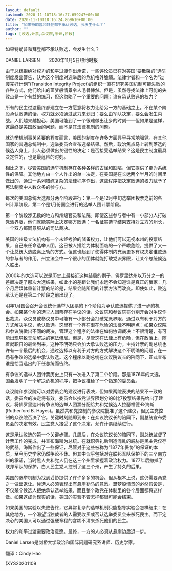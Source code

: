 ```yaml
---
layout: default
Lastmod: 2020-11-10T18:16:27.659247+00:00
date: 2020-11-10T18:16:24.869610+00:00
title: "如果特朗普和拜登都不承认败选，会发生什么？"
author: ""
tags: [败选,计票,众议院,争议,阶段]
---
```


如果特朗普和拜登都不承认败选，会发生什么？

DANIEL LARSEN　　2020年11月5日纽约时报

由于总统拒绝对权力的和平过渡作出承诺，一些评论员已在对美国“要散架的”选举制度发出警告，认为这个制度对选举后的危机格外脆弱。法律学者和一个名为“过渡完好计划”(Transition Integrity Project)的组织一直在研究美国机制可能失败的各种方式，他们给出的噩梦般情景令人毛骨悚然。但是，虽然寻找法律上可能的失败点是一个有益的练习，但这忽略了一个重要的问题：谁有承认败选的权力？

所有的民主过渡最终都建立在一方愿意将权力让给另一方的基础之上。不在某个阶段承认败选的话，权力就必须通过武力来划归：要么由军队决定，要么会发生内战。人们越来越担心，美国可能到了一个很难做出让步的时刻——但如果是这样，这最终是美国政治的问题，而不是其法律机制的问题。

就选举机制事关紧要的程度而言，美国的制度在许多方面异乎寻常地强健。在其他国家的普通总统制中，选举委员会宣布选举结果。然后，政治焦点马上转到落选的候选人身上，此人必须做出关键性的决定：是否接受选举结果？这是民主制度最具决定性的，也是最危险的时刻。

相比之下，尽管美国的选举机制存在各种各样的古怪和缺陷，但它提供了更为系统性的保障。其他地方由一个人作出的单一决定，在美国是在长达两个半月的时间里做出的，通过一系列错综复杂的法律程序作出，这些程序把决定败选的权力赋予了宪法制度中人数众多的参与方。

每次的美国总统大选都分两个阶段进行：第一个是12月中旬选举团投票之前的各州计票阶段，第二个是1月份国会进行的选举人团计票阶段。

第一个阶段涉无数的地方和州级官员和法院。即使这些参与者中有一小部分人打破党派界限，他们就能实际上决定哪方败选：一名证实选举结果支持对立方的州长，一个双方都同意服从的司法裁决。

美国的州级立法机构有一个未经考验的储备权力，让他们可以无视本州的投票结果，自己来任命选举人团。这已被人描绘为体制面临的一个严峻危险，提供了又一个让总统大选脱离正轨的方式。但这也起到了使得体制内充满更多有权决定谁败选的参与者的作用。州立法会中一个很小的团体就能打破党派界限，让某个总统候选人胜出。

2000年的大选可以说是历史上最接近这种结局的例子，佛罗里达州以万分之一的差额决定了那次大选结果，如此小的差距让我们永远不会知道谁是真正的赢家：几个月后媒体重新计票的结论是，结果会随所用的计票方法而改变。即使如此，败选承认还是在第二个阶段之前出现了。

明年1月国会召开会议统计选举人团票的下个阶段为承认败选提供了进一步的机会。如果某个州的选举人团票存在争议的话，众议院和参议院将分别开会对争议作出裁决。众议员或参议员中可能有一小部分会打破党派界限，通过以有利于对方的方式解决争议，承认败选。这里有一个存在潜在危险的法律不明确点：如果众议院和参议院做出不同的裁决，管理这个程序的法律在如何协调裁决上不很清楚，有可能出现导致无法解决的宪法僵局。但是，尽管这在法律上有危险，但在政治上，随着就职日的最终到来，这种不明确只会加大承认败选的压力。主持计票的副总统也许有一个最后的机会，通过选择以有利于对方的方式解决这个不明确的问题，在一场有争议的选举中承认败选。这个程序以副总统在众议院议长的陪同下，正式宣布谁是恰当选出的下任总统而告终。

有争议的选举人团计票历史上只有一次进入了第二个阶段。那是1876年的大选，国会发明了一个解决危机的程序，把争议推给了一个指定的委员会。

众议院和参议院可以对委员会的建议进行表决，但如果两院表决的结果不一致的话，委员会的决定将有效。委员会以按党派界限划分的8比7投票结果先给出了建议，将佛罗里达州有争议的选举人团票分配给共和党候选人拉瑟福德·B·海斯(Rutherford B. Hayes)。虽然共和党控制的参议院批准了这个建议，但民主党控制的众议院否决了它。关键时刻随即到来：在众议院议长的陪同下，副总统宣布委员会的决定有效。民主党人接受了这个决定，允许计票继续进行。

这是承认败选的第一个关键步骤。几周后，在众议院议长的陪同下，副总统监督了计票工作的完成，并宣布海斯为总统。在就职典礼后制造混乱的威胁是民主党仅存的武器。海斯作出了一些保证，尽管对于这些被称为“1877年妥协”的保证的本质，至今历史学家仍然争论不休。但其中似乎包括对在联邦军队保护下的三个南方州的承诺，当时黑人共和党人仍在这三个州里掌握着政治权力。1877年后撤掉了联邦军队的保护，白人民主党人控制了这三个州，产生了持久的后果。

美国的选举机制为找到妥协提供了许许多多的机会。但从根本上说，这仍需要两党之一做出退让。候选人必须表现出有悬崖勒马的意愿。噩梦般情景的必然假设是，不仅某个候选人拒绝承认选举结果，而且整个政党在体制里的各个层面都将这样做。如果这成为现实的话，美国的实验不管怎样都很可能会结束。

如果美国的实验以失败告终，它异常复杂的选举机制只能指导实验会怎样结束：在其他地方，一个渴望当独裁者的人需要收买或否认选举委员会来杀死民主。而下定决心的美国人可以通过强硬章程的含糊不清来杀死他们的民主。

权力的和平过渡需要政治意愿。最终，一方的人必须从悬崖边后退一步。

Daniel Larsen是剑桥大学政治和国际问题研究系讲师、历史学家。

翻译：Cindy Hao

(XYS20201109

